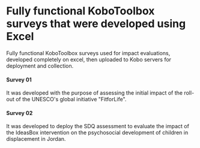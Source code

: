 # Fully functional KoboToolbox surveys that were developed using Excel
Fully functional KoboToolbox surveys used for impact evaluations, developed completely on excel, then uploaded to Kobo servers for deployment and collection.

#### Survey 01
It was developed with the purpose of assessing the initial impact of the roll-out of the UNESCO's global initiative "FitforLife".

#### Survey 02
It was developed to deploy the SDQ assessment to evaluate the impact of the IdeasBox intervention on the psychosocial development of children in displacement in Jordan.
